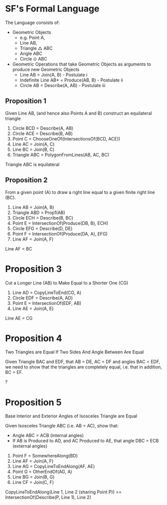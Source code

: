 
# SF's Formal Language

The Language consists of:
* Geometric Objects
  * e.g. Point A,
  * Line AB,
  * Triangle △ ABC
  * Angle ABC
  * Circle ⊙ ABC
* Geometric Operations that take Geometric Objects as arguments to produce new Geometric Objects
  * Line AB = Join(A, B) - Postulate i
  * Indefinite Line AB* = Produce(AB, B) - Postulate ii
  * Circle AB = Describe(A, AB) - Postulate iii


## Proposition 1

Given Line AB, (and hence also Points A and B) construct an equilateral triangle

1. Circle BCD = Describe(A, AB)
2. Circle ACE = Describe(B, AB)
3. Point C = ChooseOneOf(IntersectionsOf(BCD, ACE))
4. Line AC = Join(A, C)
5. Line BC = Join(B, C)
6. Triangle ABC = PolygonFromLines(AB, AC, BC)

Triangle ABC is equilateral


## Proposition 2

From a given point (A) to draw a right line equal to a given finite right line (BC).

1. Line AB = Join(A, B)
2. Triangle ABD = Prop1(AB)
3. Circle ECH = Describe(B, BC)
4. Point E = IntersectionOf(Produce(DB, B), ECH)
5. Circle EFG = Describe(D, DE)
6. Point F = IntersectionOf(Produce(DA, A), EFG)
7. Line AF = Join(A, F)

Line AF = BC


# Proposition 3

Cut a Longer Line (AB) to Make Equal to a Shorter One (CG)

1. Line AD = CopyLineToEnd(CG, A)
2. Circle EDF = Describe(A, AD)
3. Point E = IntersectionOf(EDF, AB)
4. Line AE = Join(A, E)

Line AE = CG


# Proposition 4

Two Triangles are Equal If Two Sides And Angle Between Are Equal

Given Triangle BAC and EDF, that AB = DE, AC = DF and angles BAC = EDF,
we need to show that the triangles are completely equal, i.e. that in addition,
BC = EF.

?


# Proposition 5

Base Interior and Exterior Angles of Isosceles Triangle are Equal

Given Isosceles Triangle ABC (i.e. AB = AC), show that:
* Angle ABC = ACB (internal angles)
* If AB is Produced to AD, and AC Produced to AE, that angle DBC = ECB
(external angles)

1. Point F = SomewhereAlong(BD)
2. Line AF = Join(A, F)
3. Line AG = CopyLineToEndAlong(AF, AE)
4. Point G = OtherEndOf(AG, A)
5. Line BG = Join(B, G)
6. Line CF = Join(C, F)


CopyLineToEndAlong(Line 1, Line 2 (sharing Point P)) == IntersectionOf(Describe(P, Line 1), Line 2)

